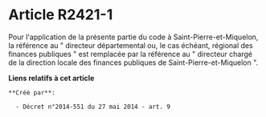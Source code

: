 # Article R2421-1

Pour l'application de la présente partie du code à Saint-Pierre-et-Miquelon, la référence au " directeur départemental ou, le
cas échéant, régional des finances publiques  "   est remplacée par la référence au " directeur chargé de la direction locale
des finances publiques de Saint-Pierre-et-Miquelon ".

**Liens relatifs à cet article**

	**Créé par**:

	  - Décret n°2014-551 du 27 mai 2014 - art. 9
